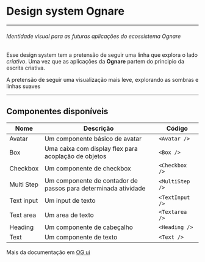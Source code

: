 # Design system Ognare
---

###### Identidade visual para as futuras aplicações do ecossistema Ognare

Esse design system tem a pretensão de seguir uma linha que explora o lado *criativo*. Uma vez que as aplicações da **Ognare** partem do principio da escrita criativa.

A pretensão de seguir uma visualização mais leve, explorando as sombras e linhas suaves

---

## Componentes disponíveis

Nome | Descrição | Código 
---- | --------- | -------
Avatar | Um componente básico de avatar | ``` <Avatar /> ```
Box | Uma caixa com display flex para acoplação de objetos | ```<Box /> ```
Checkbox | Um componente de checkbox | ```<Checkbox /> ```
Multi Step | Um componente de contador de passos para determinada atividade | ```<MultiStep /> ```
Text input | Um input de texto | ```<TextInput /> ```
Text area | Um area de texto | ```<Textarea /> ```
Heading | Um componente de cabeçalho | ```<Heading /> ```
Text | Um componente de texto | ```<Text /> ```


Mais da documentação em [OG ui](https://jpdovale.github.io/OGDesignSystem/?path=/story/home--page)
